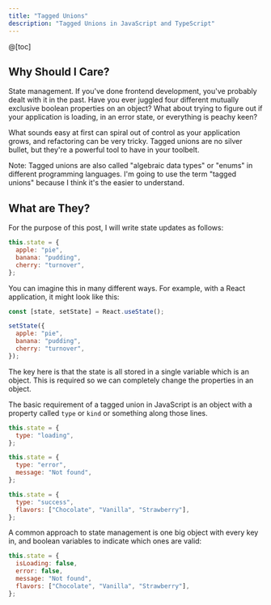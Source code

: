 ```yaml
---
title: "Tagged Unions"
description: "Tagged Unions in JavaScript and TypeScript"
---
```


@[toc]

## Why Should I Care?

State management. If you've done frontend development, you've probably dealt with it in the past. Have you ever juggled four different mutually exclusive boolean properties on an object? What about trying to figure out if your application is loading, in an error state, or everything is peachy keen?

What sounds easy at first can spiral out of control as your application grows, and refactoring can be very tricky. Tagged unions are no silver bullet, but they're a powerful tool to have in your toolbelt.

Note: Tagged unions are also called "algebraic data types" or "enums" in different programming languages. I'm going to use the term "tagged unions" because I think it's the easier to understand.

## What are They?

For the purpose of this post, I will write state updates as follows:

```js
this.state = {
  apple: "pie",
  banana: "pudding",
  cherry: "turnover",
};
```

You can imagine this in many different ways. For example, with a React application, it might look like this:

```js
const [state, setState] = React.useState();

setState({
  apple: "pie",
  banana: "pudding",
  cherry: "turnover",
});
```

The key here is that the state is all stored in a single variable which is an object. This is required so we can completely change the properties in an object.

The basic requirement of a tagged union in JavaScript is an object with a property called `type` or `kind` or something along those lines.

```js
this.state = {
  type: "loading",
};

this.state = {
  type: "error",
  message: "Not found",
};

this.state = {
  type: "success",
  flavors: ["Chocolate", "Vanilla", "Strawberry"],
};
```

A common approach to state management is one big object with every key in, and boolean variables to indicate which ones are valid:

```js
this.state = {
  isLoading: false,
  error: false,
  message: "Not found",
  flavors: ["Chocolate", "Vanilla", "Strawberry"],
};
```
